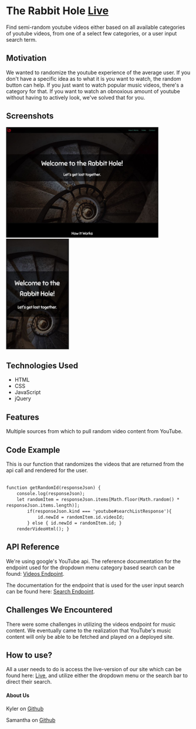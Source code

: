 
# The Rabbit Hole <a href="https://kylerrenneker.github.io/TheRabbitHole/">Live</a>
Find semi-random youtube videos either based on all available categories of youtube videos, from one of a select few categories, or a user input search term.
## Motivation
We wanted to randomize the youtube experience of the average user. If you don't have a specific idea as to what it is you want to watch, the random button can help. If you just want to watch popular music videos, there's a category for that. If you want to watch an obnoxious amount of youtube without having to actively look, we've solved that for you.

## Screenshots
<img src="images/desktop-view2.JPG" alt="Desktop view" height="300px">
<img src="images/mobile-view.JPG" alt="Phone view" height="300px">


## Technologies Used
- HTML
- CSS
- JavaScript
- jQuery

## Features
Multiple sources from which to pull random video content from YouTube.

## Code Example
This is our function that randomizes the videos that are returned from the api call and rendered for the user.

<pre><code>
function getRandomId(responseJson) { 
    console.log(responseJson); 
    let randomItem = responseJson.items[Math.floor(Math.random() * responseJson.items.length)]; 
        if(responseJson.kind === 'youtube#searchListResponse'){ 
            id.newId = randomItem.id.videoId; 
        } else { id.newId = randomItem.id; } 
    renderVideoHtml(); }
</code></pre>


## API Reference
We're using google's YouTube api. The reference documentation for the endpoint used for the dropdown menu category based search can be found: <a href="https://developers.google.com/youtube/v3/docs/videos/list">Videos Endpoint</a>.


The documentation for the endpoint that is used for the user input search can be found here: <a href="https://developers.google.com/youtube/v3/docs/search/list">Search Endpoint</a>.

## Challenges We Encountered
There were some challenges in utilizing the videos endpoint for music content. We eventually came to the realization that YouTube's music content will only be able to be fetched and played on a deployed site.

## How to use?
All a user needs to do is access the live-version of our site which can be found here: <a href="https://kylerrenneker.github.io/TheRabbitHole/">Live</a>, and utilize either the dropdown menu or the search bar to direct their search.

#### About Us
Kyler on
<a href="https://github.com/kylerRenneker">Github</a> 


Samantha on
<a href="https://github.com/Sam-Ilki">Github</a>



